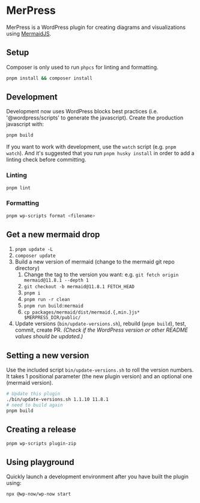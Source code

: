 # MerPress

MerPress is a WordPress plugin for creating diagrams and visualizations using
[MermaidJS](https://mermaid.js.org).

## Setup

Composer is only used to run `phpcs` for linting and formatting.

```sh
pnpm install && composer install
```

## Development

Development now uses WordPress blocks best practices (i.e. '@wordpress/scripts'
to generate the javascript).  Create the production javascript with:

```sh
pnpm build
```

If you want to work with development, use the `watch` script (e.g. `pnpm
watch`). And it's suggested that you run `pnpm husky install` in order to add a
linting check before committing.

### Linting

```sh
pnpm lint
```

### Formatting

```sh
pnpm wp-scripts format <filename>
```

## Get a new mermaid drop

   1. `pnpm update -L`
   2. `composer update`
   3. Build a new version of mermaid (change to the mermaid git repo directory)
      1. Change the tag to the version you want: e.g. `git fetch origin mermaid@11.8.1 --depth 1`
      2. `git checkout -b mermaid@11.8.1 FETCH_HEAD`
      3. `pnpm i`
      4. `pnpm run -r clean`
      5. `pnpm run build:mermaid`
      6. `cp packages/mermaid/dist/mermaid.{,min.}js* $MERPRESS_DIR/public/`
   4. Update versions (`bin/update-versions.sh`), rebuild (`pnpm build`), test, commit, create PR. _(Check if the WordPress version or other README values should be updated.)_

## Setting a new version

Use the included script `bin/update-versions.sh` to roll the version numbers. It
takes 1 positional parameter (the new plugin version) and an optional one
(mermaid version).

```sh
# Update this plugin
./bin/update-versions.sh 1.1.10 11.8.1
# need to build again
pnpm build
```

## Creating a release

```sh
pnpm wp-scripts plugin-zip
```

## Using playground

Quickly launch a development environment after you have built the plugin using:

```sh
npx @wp-now/wp-now start
```

